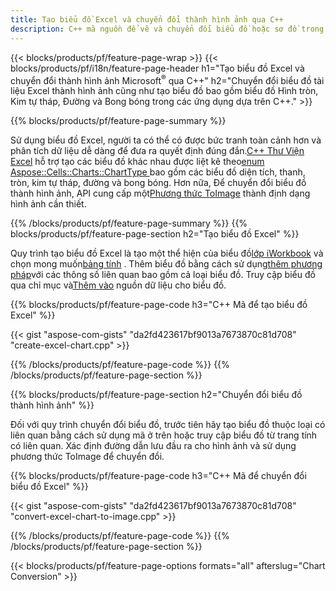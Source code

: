 ```yaml
---
title: Tạo biểu đồ Excel và chuyển đổi thành hình ảnh qua C++
description: C++ mã nguồn để vẽ và chuyển đổi biểu đồ hoặc sơ đồ trong Microsoft Excel bằng Thư viện C++
---
```

{{< blocks/products/pf/feature-page-wrap >}}
{{< blocks/products/pf/i18n/feature-page-header h1="Tạo biểu đồ Excel và chuyển đổi thành hình ảnh Microsoft<sup>&reg;</sup> qua C++" h2="Chuyển đổi biểu đồ tài liệu Excel thành hình ảnh cũng như tạo biểu đồ bao gồm biểu đồ Hình tròn, Kim tự tháp, Đường và Bong bóng trong các ứng dụng dựa trên C++." >}}

{{% blocks/products/pf/feature-page-summary %}}

 Sử dụng biểu đồ Excel, người ta có thể có được bức tranh toàn cảnh hơn và phân tích dữ liệu dễ dàng để đưa ra quyết định đúng đắn.[C++ Thư Viện Excel](/cells/vi/cpp/) hỗ trợ tạo các biểu đồ khác nhau được liệt kê theo[enum Aspose::Cells::Charts::ChartType
](https://reference.aspose.com/cells/cpp/namespace/aspose.cells.charts#a2f17e69bcefc754569019185d0621b70) bao gồm các biểu đồ diện tích, thanh, tròn, kim tự tháp, đường và bong bóng. Hơn nữa, Để chuyển đổi biểu đồ thành hình ảnh, API cung cấp một[Phương thức ToImage](https://reference.aspose.com/cells/cpp/class/aspose.cells.charts.i_sparkline#a28d76dd585c48366e1657f2982722ddb) thành định dạng hình ảnh cần thiết.

{{% /blocks/products/pf/feature-page-summary %}}
{{% blocks/products/pf/feature-page-section h2="Tạo biểu đồ Excel" %}}

 Quy trình tạo biểu đồ Excel là tạo một thể hiện của biểu đồ[lớp iWorkbook](https://reference.aspose.com/cells/cpp/class/aspose.cells.i_workbook) và chọn mong muốn[bảng tính](https://reference.aspose.com/cells/cpp/class/aspose.cells.i_worksheet_collection#a5574d624796043233420d0e0459ccc43) . Thêm biểu đồ bằng cách sử dụng[thêm phương pháp](https://reference.aspose.com/cells/cpp/class/aspose.cells.charts.i_chart_collection#ab7e8cce835c251a4682605299a6aa068)với các thông số liên quan bao gồm cả loại biểu đồ. Truy cập biểu đồ qua chỉ mục và[Thêm vào](https://reference.aspose.com/cells/cpp/class/aspose.cells.charts.i_series_collection#a8f4dc4d883f32f65b1fb673e2aa7862f) nguồn dữ liệu cho biểu đồ.

{{% blocks/products/pf/feature-page-code h3="C++ Mã để tạo biểu đồ Excel" %}}

{{< gist "aspose-com-gists" "da2fd423617bf9013a7673870c81d708" "create-excel-chart.cpp" >}}

{{% /blocks/products/pf/feature-page-code %}}
{{% /blocks/products/pf/feature-page-section %}}

{{% blocks/products/pf/feature-page-section h2="Chuyển đổi biểu đồ thành hình ảnh" %}}


Đối với quy trình chuyển đổi biểu đồ, trước tiên hãy tạo biểu đồ thuộc loại có liên quan bằng cách sử dụng mã ở trên hoặc truy cập biểu đồ từ trang tính có liên quan. Xác định đường dẫn lưu đầu ra cho hình ảnh và sử dụng phương thức ToImage để chuyển đổi.

 
{{% blocks/products/pf/feature-page-code h3="C++ Mã để chuyển đổi biểu đồ Excel" %}}

{{< gist "aspose-com-gists" "da2fd423617bf9013a7673870c81d708" "convert-excel-chart-to-image.cpp" >}}

{{% /blocks/products/pf/feature-page-code %}}
{{% /blocks/products/pf/feature-page-section %}}

{{< blocks/products/pf/feature-page-options formats="all" afterslug="Chart Conversion" >}}
